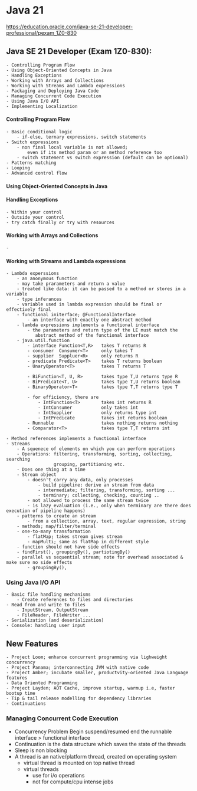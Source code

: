 # Java 21
https://education.oracle.com/java-se-21-developer-professional/pexam_1Z0-830
## Java SE 21 Developer (Exam 1Z0-830): 
	- Controlling Program Flow
	- Using Object-Oriented Concepts in Java
	- Handling Exceptions
	- Working with Arrays and Collections
	- Working with Streams and Lambda expressions
	- Packaging and Deploying Java Code
	- Managing Concurrent Code Execution
	- Using Java I/O API
	- Implementing Localization

#### Controlling Program Flow
	- Basic conditional logic
		- if-else, ternary expressions, switch statements
	- Switch expressions
		- non final local variable is not allowed; 
			even if its method param or an method reference too
		- switch statement vs switch expression (default can be optional)
	- Patterns matching
	- Looping
	- Advanced control flow

#### Using Object-Oriented Concepts in Java

#### Handling Exceptions
	- Within your control
	- Outside your control
	- try catch finally or try with resources
#### Working with Arrays and Collections
	- 
#### Working with Streams and Lambda expressions
  	- Lambda experssions
		- an anonymous function
		- may take prarameters and return a value
		- treated like data: it can be passed to a method or stores in a variable
		- type inferances
		- variable used in lambda expression should be final or effectively final
		- functional initerface; @FunctionalInterface 
			- an interface with exactly one abstract method
		- lambda expressions implements a functional interface
			- the parameters and return type of the LE must match the 
			   abstract method of the functional interface
		- java.util.function
			- interface Function<T,R> 	takes T returns R
			- consumer	Consumer<T>		only takes T 
			- supplier	Suppluer<R>		only returns R
			- predicate Predicate<T>	takes T returns boolean
			- UnaryOperator<T>			takes T returns T

			- BiFunction<T,	U, R>		takes type T,U returns type R
			- BiPredicate<T, U>			takes type T,U returns boolean
			- BinaryOperator<T>			takes type T,T returns type T

			- for efficiency, there are 
				- IntFunction<T> 		takes int returns R
				- IntConsumer	  		only takes int	
				- IntSupplier			only returns type int
				- IntPredicate			takes int returns boolean
			- Runnable 					takes nothing returns nothing
			- Comparator<T>				takes type T,T returns int

	- Method references implements a functional interface
	- Streams
		- A squenece of elements on which you can perform operations
		- Operations: filtering, transforming, sorting, collecting, searching
					  grouping, partitioning etc.
		- Does one thing at a time
		- Stream object
			- doesn't carry any data, only processes
				- build pipeline: derive an stream from data
				- intermediate; filtering, transforming, sorting ... 
				- terminary; collecting, checking, counting ..
			- not allowed to process the same stream twice
			- is lazy evaluation (i.e., only when terminary are there does execution of pipeline happens)
		- patterns to create an stream
			- from a collection, array, text, regular expression, string
		- methods; map/filter/terminal
		- one-to-many transformation
			- flatMap; takes stream gives stream
			- mapMulti; same as flatMap in different style
		- function should not have side effects
		- findFirst(), groupingBy(), partiotingBy()
		- parallel vs sequential stream; note for overhead associated & make sure no side effects
			- groupingBy(),
		

### Using Java I/O API
	- Basic file handling mechanisms
		- Create references to files and directories
	- Read from and write to files
		- InputStream, OutputStream
		- FileReader, FileWriter ...
	- Serialization (and deserialization)
	- Console: handling user input

## New Features
	- Project Loom; enhance concurrent programming via lighweight concurrency
	- Project Panama; interconnecting JVM with native code
	- Project Amber; incubate smaller, productvity-oriented Java Language features
	- Data Oriented Programming
	- Project Layden; AOT Cache, improve startup, warmup i.e, faster bootup time
	- Tip & tail release modelling for dependency libraries
	- Continuations

### Managing Concurrent Code Execution
- Concurrency Problem
	Begin suspend/resumed end
	the runnable interface > functional interface
- Continuation is the data structure which saves the state of the threads
- Sleep is non blocking
- A thread is an native/platform thread, created on operating system
	- virtual thread is mounted on top native thread
	- virtual threads 
		- use for i/o operations
		- not for compute/cpu intense jobs